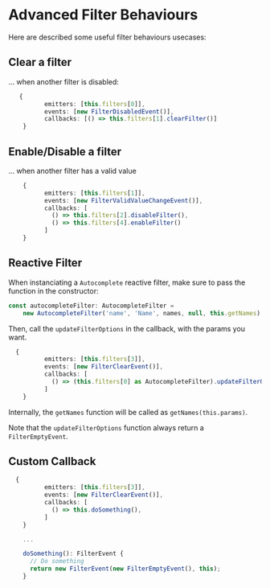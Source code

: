 # Advanced Filter Behaviours

Here are described some useful filter behaviours usecases:

## Clear a filter
... when another filter is disabled:

```typescript
   {
          emitters: [this.filters[0]],
          events: [new FilterDisabledEvent()],
          callbacks: [() => this.filters[1].clearFilter()]
    }
```

## Enable/Disable a filter
... when another filter has a valid value

```typescript
    {
          emitters: [this.filters[1]],
          events: [new FilterValidValueChangeEvent()],
          callbacks: [
            () => this.filters[2].disableFilter(),
            () => this.filters[4].enableFilter()
          ]
    }
```

## Reactive Filter

When instanciating a `Autocomplete` reactive filter, make sure to pass the function in the constructor:

```typescript
const autocompleteFilter: AutocompleteFilter =
    new AutocompleteFilter('name', 'Name', names, null, this.getNames)
```
Then, call the `updateFilterOptions` in the callback, with the params you want.

```typescript
  {
          emitters: [this.filters[3]],
          events: [new FilterClearEvent()],
          callbacks: [
            () => (this.filters[0] as AutocompleteFilter).updateFilterOptions(this.params),
          ]
    }
```

Internally, the `getNames` function will be called as `getNames(this.params)`.

Note that the `updateFilterOptions` function always return a `FilterEmptyEvent`.

## Custom Callback

```typescript
  {
          emitters: [this.filters[3]],
          events: [new FilterClearEvent()],
          callbacks: [
            () => this.doSomething(),
          ]
    }

    ...

    doSomething(): FilterEvent {
      // Do something
      return new FilterEvent(new FilterEmptyEvent(), this);
    }
```

